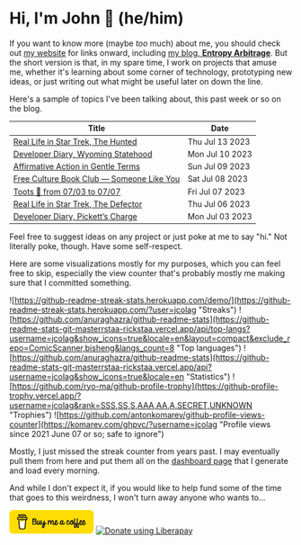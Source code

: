 # Hi, I'm John 👋 (he/him)

If you want to know more (maybe *too* much) about me, you should check out [my website](https://john.colagioia.net/) for links onward, including [my blog, **Entropy Arbitrage**](https://john.colagioia.net/blog).  But the short version is that, in my spare time, I work on projects that amuse me, whether it's learning about some corner of technology, prototyping new ideas, or just writing out what might be useful later on down the line.

Here's a sample of topics I've been talking about, this past week or so on the blog.

|Title|Date|
|-----|-------|
|[Real Life in Star Trek, The Hunted](https://john.colagioia.net/blog/2023/07/13/hunted.html)|Thu Jul 13 2023|
|[Developer Diary, Wyoming Statehood](https://john.colagioia.net/blog/2023/07/10/wyoming.html)|Mon Jul 10 2023|
|[Affirmative Action in Gentle Terms](https://john.colagioia.net/blog/2023/07/09/affirmative.html)|Sun Jul 09 2023|
|[Free Culture Book Club — Someone Like You](https://john.colagioia.net/blog/2023/07/08/glider-ink.html)|Sat Jul 08 2023|
|[Toots 🐘 from 07/03 to 07/07](https://john.colagioia.net/blog/2023/07/07/week.html)|Fri Jul 07 2023|
|[Real Life in Star Trek, The Defector](https://john.colagioia.net/blog/2023/07/06/defector.html)|Thu Jul 06 2023|
|[Developer Diary, Pickett’s Charge](https://john.colagioia.net/blog/2023/07/03/pickett.html)|Mon Jul 03 2023|

Feel free to suggest ideas on any project or just poke at me to say "hi." Not literally poke, though. Have some self-respect.

Here are some visualizations mostly for my purposes, which you can feel free to skip, especially the view counter that's probably mostly me making sure that I committed something.

![https://github-readme-streak-stats.herokuapp.com/demo/](https://github-readme-streak-stats.herokuapp.com/?user=jcolag "Streaks")
![https://github.com/anuraghazra/github-readme-stats](https://github-readme-stats-git-masterrstaa-rickstaa.vercel.app/api/top-langs?username=jcolag&show_icons=true&locale=en&layout=compact&exclude_repo=ComicScanner,bisheng&langs_count=8 "Top languages")
![https://github.com/anuraghazra/github-readme-stats](https://github-readme-stats-git-masterrstaa-rickstaa.vercel.app/api?username=jcolag&show_icons=true&locale=en "Statistics")
![https://github.com/ryo-ma/github-profile-trophy](https://github-profile-trophy.vercel.app/?username=jcolag&rank=SSS,SS,S,AAA,AA,A,SECRET,UNKNOWN "Trophies")
![https://github.com/antonkomarev/github-profile-views-counter](https://komarev.com/ghpvc/?username=jcolag "Profile views since 2021 June 07 or so; safe to ignore")

Mostly, I just missed the streak counter from years past.  I may eventually pull them from here and put them all on the [dashboard page](https://github.com/jcolag/dash) that I generate and load every morning.

And while I don't expect it, if you would like to help fund some of the time that goes to this weirdness, I won't turn away anyone who wants to...

[<img src="images/default-yellow.png" alt="Buy Me a Coffee" width="150px"/>](https://www.buymeacoffee.com/jcolag)
<a href="https://liberapay.com/jcolag/donate"><img alt="Donate using Liberapay" src="https://liberapay.com/assets/widgets/donate.svg"></a>
